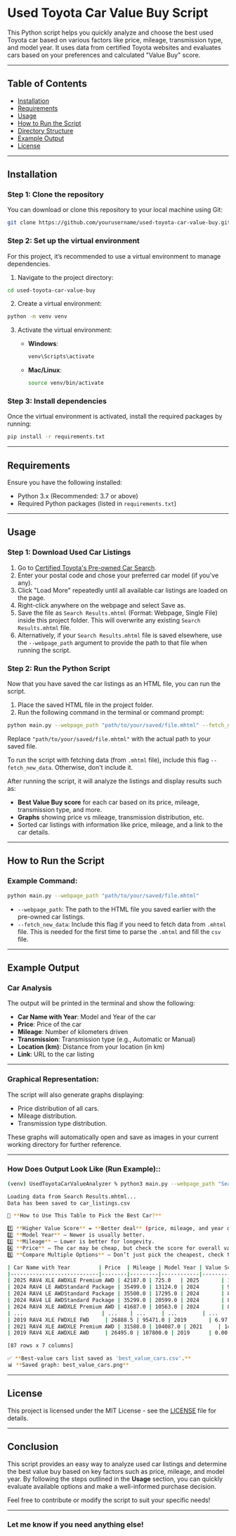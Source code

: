 # **Used Toyota Car Value Buy Script**

This Python script helps you quickly analyze and choose the best used Toyota car based on various 
factors like price, mileage, transmission type, and model year. It uses data from certified Toyota 
websites and evaluates cars based on your preferences and calculated "Value Buy" score.

---

## **Table of Contents**

- [Installation](#installation)
- [Requirements](#requirements)
- [Usage](#usage)
- [How to Run the Script](#how-to-run-the-script)
- [Directory Structure](#directory-structure)
- [Example Output](#example-output)
- [License](#license)

---

## **Installation**

### Step 1: Clone the repository

You can download or clone this repository to your local machine using Git:

```bash
git clone https://github.com/yourusername/used-toyota-car-value-buy.git
```

### Step 2: Set up the virtual environment

For this project, it’s recommended to use a virtual environment to manage dependencies.

1. Navigate to the project directory:

```bash
cd used-toyota-car-value-buy
```

2. Create a virtual environment:

```bash
python -m venv venv
```

3. Activate the virtual environment:

   - **Windows**:
     ```bash
     venv\Scripts\activate
     ```
   - **Mac/Linux**:
     ```bash
     source venv/bin/activate
     ```

### Step 3: Install dependencies

Once the virtual environment is activated, install the required packages by running:

```bash
pip install -r requirements.txt
```

---

## **Requirements**

Ensure you have the following installed:

- Python 3.x (Recommended: 3.7 or above)
- Required Python packages (listed in `requirements.txt`)

---

## **Usage**

### Step 1: Download Used Car Listings

1. Go to [Certified Toyota's Pre-owned Car Search](https://certifiedtoyota.ca/en/search.html).
2. Enter your postal code and chose your preferred car model (if you've any).
3. Click "Load More" repeatedly until all available car listings are loaded on the page.
4. Right-click anywhere on the webpage and select Save as.
5. Save the file as `Search Results.mhtml` (Format: Webpage, Single File) inside this project folder.
     This will overwrite any existing `Search Results.mhtml` file. 
6. Alternatively, if your `Search Results.mhtml` file is saved elsewhere, use the `--webpage_path` argument to provide 
     the path to that file when running the script.


### Step 2: Run the Python Script

Now that you have saved the car listings as an HTML file, you can run the script.

1. Place the saved HTML file in the project folder.
2. Run the following command in the terminal or command prompt:

```bash
python main.py --webpage_path "path/to/your/saved/file.mhtml" --fetch_new_data
```

Replace `"path/to/your/saved/file.mhtml"` with the actual path to your saved file.

To run the script with fetching data (from `.mhtml` file), include this flag `--fetch_new_data`. Otherwise, don't include it.

After running the script, it will analyze the listings and display results such as:
- **Best Value Buy score** for each car based on its price, mileage, transmission type, and more.
- **Graphs** showing price vs mileage, transmission distribution, etc.
- Sorted car listings with information like price, mileage, and a link to the car details.

---

## **How to Run the Script**

### Example Command:

```bash
python main.py --webpage_path "path/to/your/saved/file.mhtml"
```

- `--webpage_path`: The path to the HTML file you saved earlier with the pre-owned car listings.
- `--fetch_new_data`: Include this flag if you need to fetch data from `.mhtml` file. This is needed for the first time to parse the `.mhtml` and fill the `csv` file.    
---


## **Example Output**

### Car Analysis

The output will be printed in the terminal and show the following:

- **Car Name with Year**: Model and Year of the car
- **Price**: Price of the car
- **Mileage**: Number of kilometers driven
- **Transmission**: Transmission type (e.g., Automatic or Manual)
- **Location (km)**: Distance from your location (in km)
- **Link**: URL to the car listing

---

### **Graphical Representation**:

The script will also generate graphs displaying:
- Price distribution of all cars.
- Mileage distribution.
- Transmission type distribution.

These graphs will automatically open and save as images in your current working directory for further reference.

---

### **How Does Output Look Like (Run Example):**:
```bash
(venv) UsedToyotaCarValueAnalyzer % python3 main.py --webpage_path "Search Results.mhtml"

Loading data from Search Results.mhtml...
Data has been saved to car_listings.csv

📌 **How to Use This Table to Pick the Best Car?**

1️⃣ **Higher Value Score** = **Better deal** (price, mileage, and year combined).  
2️⃣ **Model Year** – Newer is usually better.  
3️⃣ **Mileage** – Lower is better for longevity.  
4️⃣ **Price** – The car may be cheap, but check the score for overall value.  
5️⃣ **Compare Multiple Options** – Don’t just pick the cheapest, check the best-value deal.

| Car Name with Year         | Price  | Mileage | Model Year | Value Score | Location (km) | Link                                                                                      |
|----------------------------|--------|---------|------------|-------------|---------------|-------------------------------------------------------------------------------------------|
| 2025 RAV4 XLE AWDXLE Premium AWD | 42187.0 | 725.0   | 2025       | 100.0       | 75            | [Link](https://certifiedtoyota.ca/en/vehicle-details....)                                  |
| 2024 RAV4 LE AWDStandard Package | 35499.0 | 13124.0 | 2024       | 91.54       | 47            | [Link](https://certifiedtoyota.ca/en/vehicle-details....)                                  |
| 2024 RAV4 LE AWDStandard Package | 35500.0 | 17295.0 | 2024       | 89.02       | 33            | [Link](https://certifiedtoyota.ca/en/vehicle-details....)                                  |
| 2024 RAV4 LE AWDStandard Package | 35299.0 | 20599.0 | 2024       | 87.27       | 37            | [Link](https://certifiedtoyota.ca/en/vehicle-details....)                                  |
| 2024 RAV4 XLE AWDXLE Premium AWD | 41687.0 | 10563.0 | 2024       | 85.61       | 75            | [Link](https://certifiedtoyota.ca/en/vehicle-details....)                                  |
| ...                         | ...    | ...     | ...        | ...         | ...           | ...                                                                                       |
| 2019 RAV4 XLE FWDXLE FWD     | 26888.5 | 95471.0 | 2019       | 6.97        | 348           | [Link](https://certifiedtoyota.ca/en/vehicle-details....)                                  |
| 2021 RAV4 XLE AWDXLE Premium AWD | 31588.0 | 104087.0 | 2021     | 14.20       | 6             | [Link](https://certifiedtoyota.ca/en/vehicle-details....)                                  |
| 2019 RAV4 XLE AWDXLE AWD     | 26495.0 | 107800.0 | 2019      | 0.00        | 429           | [Link](https://certifiedtoyota.ca/en/vehicle-details....)                                  |

[87 rows x 7 columns]

✅ **Best-value cars list saved as 'best_value_cars.csv'.**  
📊 **Saved graph: best_value_cars.png**
```

---

## **License**

This project is licensed under the MIT License - see the [LICENSE](LICENSE) file for details.

---

## **Conclusion**

This script provides an easy way to analyze used car listings and determine the best value buy based on key factors such as price, mileage, and model year. By following the steps outlined in the **Usage** section, you can quickly evaluate available options and make a well-informed purchase decision.

Feel free to contribute or modify the script to suit your specific needs!

---

### Let me know if you need anything else!